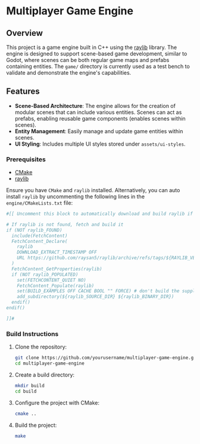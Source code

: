 # Multiplayer Game Engine

## Overview
This project is a game engine built in C++ using the [raylib](https://www.raylib.com/) library. The engine is designed to support scene-based game development, similar to Godot, where scenes can be both regular game maps and prefabs containing entities. The `game/` directory is currently used as a test bench to validate and demonstrate the engine's capabilities.

## Features
- **Scene-Based Architecture**: The engine allows for the creation of modular scenes that can include various entities. Scenes can act as prefabs, enabling reusable game components (enables scenes within scenes).
- **Entity Management**: Easily manage and update game entities within scenes.
- **UI Styling**: Includes multiple UI styles stored under `assets/ui-styles`.

### Prerequisites
- [CMake](https://cmake.org/)
- [raylib](https://www.raylib.com/)

Ensure you have `CMake` and `raylib` installed.
Alternatively, you can auto install `raylib` by uncommenting the following lines in the `engine/CMakeLists.txt` file:
```cmake
#[[ Uncomment this block to automatically download and build raylib if it is not found

# If raylib is not found, fetch and build it
if (NOT raylib_FOUND)
  include(FetchContent)
  FetchContent_Declare(
    raylib
    DOWNLOAD_EXTRACT_TIMESTAMP OFF
    URL https://github.com/raysan5/raylib/archive/refs/tags/${RAYLIB_VERSION}.tar.gz
  )
  FetchContent_GetProperties(raylib)
  if (NOT raylib_POPULATED)
    set(FETCHCONTENT_QUIET NO)
    FetchContent_Populate(raylib)
    set(BUILD_EXAMPLES OFF CACHE BOOL "" FORCE) # don't build the supplied examples
    add_subdirectory(${raylib_SOURCE_DIR} ${raylib_BINARY_DIR})
  endif()
endif()

]]#
```

### Build Instructions

1. Clone the repository:
    ```sh
    git clone https://github.com/yourusername/multiplayer-game-engine.git
    cd multiplayer-game-engine
    ```

2. Create a build directory:
    ```sh
    mkdir build
    cd build
    ```

3. Configure the project with CMake:
    ```sh
    cmake ..
    ```

4. Build the project:
    ```sh
    make
    ```

